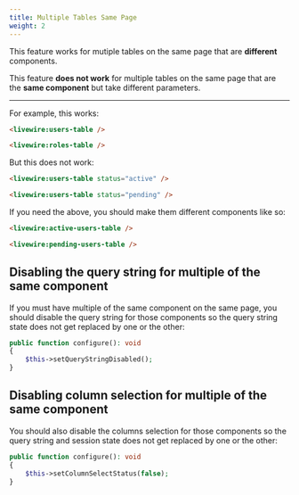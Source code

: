 ```yaml
---
title: Multiple Tables Same Page
weight: 2
---
```


This feature works for mutiple tables on the same page that are **different** components.

This feature **does not work** for multiple tables on the same page that are the **same component** but take different parameters.

---

For example, this works:

```html
<livewire:users-table />

<livewire:roles-table />
```

But this does not work:

```html
<livewire:users-table status="active" />

<livewire:users-table status="pending" />
```

If you need the above, you should make them different components like so:

```html
<livewire:active-users-table />

<livewire:pending-users-table />
```

## Disabling the query string for multiple of the same component

If you must have multiple of the same component on the same page, you should disable the query string for those components so the query string state does not get replaced by one or the other:

```php
public function configure(): void
{
    $this->setQueryStringDisabled();
}
```

## Disabling column selection for multiple of the same component

You should also disable the columns selection for those components so the query string and session state does not get replaced by one or the other:

```php
public function configure(): void
{
    $this->setColumnSelectStatus(false);
}
```
